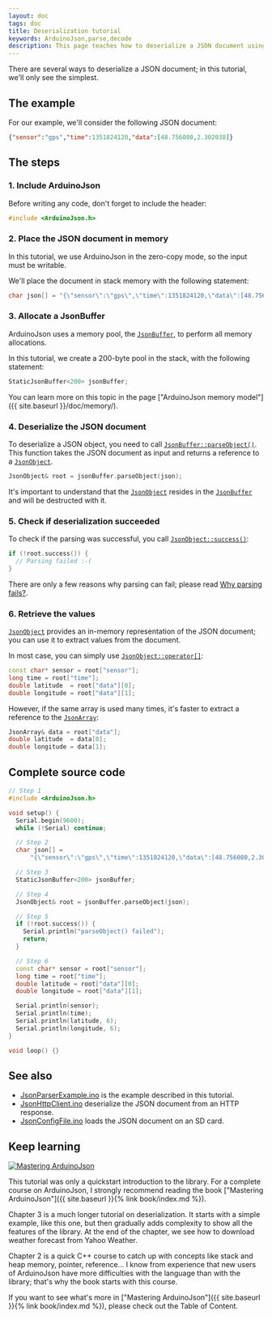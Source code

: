 ```yaml
---
layout: doc
tags: doc
title: Deserialization tutorial
keywords: ArduinoJson,parse,decode
description: This page teaches how to deserialize a JSON document using the library ArduinoJson.
---
```


There are several ways to deserialize a JSON document; in this tutorial, we'll only see the simplest.

## The example

For our example, we'll consider the following JSON document:

```json
{"sensor":"gps","time":1351824120,"data":[48.756080,2.302038]}
```

## The steps

### 1. Include ArduinoJson

Before writing any code, don't forget to include the header:

```c++
#include <ArduinoJson.h>
```

### 2. Place the JSON document in memory

In this tutorial, we use ArduinoJson in the zero-copy mode, so the input must be writable.

We'll place the document in stack memory with the following statement:

```c++
char json[] = "{\"sensor\":\"gps\",\"time\":1351824120,\"data\":[48.756080,2.302038]}";
```

### 3. Allocate a JsonBuffer

ArduinoJson uses a memory pool, the [`JsonBuffer`]({{site.baseurl}}/api/jsonbuffer/), to perform all memory allocations.

In this tutorial, we create a 200-byte pool in the stack, with the following statement:

```c++
StaticJsonBuffer<200> jsonBuffer;
```

You can learn more on this topic in the page ["ArduinoJson memory model"]({{ site.baseurl }}/doc/memory/).

### 4. Deserialize the JSON document

To deserialize a JSON object, you need to call [`JsonBuffer::parseObject()`]({{site.baseurl}}/api/jsonbuffer/parseobject/). This function takes the JSON document as input and returns a reference to a [`JsonObject`]({{site.baseurl}}/api/jsonobject/).

```c++
JsonObject& root = jsonBuffer.parseObject(json);
```

It's important to understand that the [`JsonObject`]({{site.baseurl}}/api/jsonobject/) resides in the [`JsonBuffer`]({{site.baseurl}}/api/jsonbuffer/) and will be destructed with it.

### 5. Check if deserialization succeeded

To check if the parsing was successful, you call [`JsonObject::success()`]({{site.baseurl}}/api/jsonobject/success/):

```c++
if (!root.success()) {
  // Parsing failed :-(
}
```

There are only a few reasons why parsing can fail; please read [Why parsing fails?]({{site.baseurl}}/faq/why-parsing-fails/).

### 6. Retrieve the values

[`JsonObject`]({{site.baseurl}}/api/jsonobject/) provides an in-memory representation of the JSON document; you can use it to extract values from the document.

In most case, you can simply use [`JsonObject::operator[]`]({{site.baseurl}}/api/jsonobject/subscript/):

```c++
const char* sensor = root["sensor"];
long time = root["time"];
double latitude  = root["data"][0];
double longitude = root["data"][1];
```

However, if the same array is used many times, it's faster to extract a reference to the [`JsonArray`]({{site.baseurl}}/api/jsonarray/):

```c++
JsonArray& data = root["data"];
double latitude  = data[0];
double longitude = data[1];
```

## Complete source code

```c++
// Step 1
#include <ArduinoJson.h>

void setup() {
  Serial.begin(9600);
  while (!Serial) continue;

  // Step 2
  char json[] =
      "{\"sensor\":\"gps\",\"time\":1351824120,\"data\":[48.756080,2.302038]}";

  // Step 3
  StaticJsonBuffer<200> jsonBuffer;

  // Step 4
  JsonObject& root = jsonBuffer.parseObject(json);

  // Step 5
  if (!root.success()) {
    Serial.println("parseObject() failed");
    return;
  }

  // Step 6
  const char* sensor = root["sensor"];
  long time = root["time"];
  double latitude = root["data"][0];
  double longitude = root["data"][1];

  Serial.println(sensor);
  Serial.println(time);
  Serial.println(latitude, 6);
  Serial.println(longitude, 6);
}

void loop() {}
```

## See also

* [JsonParserExample.ino]({{site.baseurl}}/example/parser/) is the example described in this tutorial.
* [JsonHttpClient.ino]({{site.baseurl}}/example/http-client/) deserialize the JSON document from an HTTP response.
* [JsonConfigFile.ino]({{site.baseurl}}/example/config/) loads the JSON document on an SD card.

## Keep learning

<a href="{{ site.baseurl }}{% link book/index.md %}"><img src="{{site.baseurl}}/images/cover200.png" class="float-right" alt="Mastering ArduinoJson"></a>

This tutorial was only a quickstart introduction to the library. For a complete course on ArduinoJson, I strongly recommend reading the book ["Mastering ArduinoJson"]({{ site.baseurl }}{% link book/index.md %}).

Chapter 3 is a much longer tutorial on deserialization. It starts with a simple example, like this one, but then gradually adds complexity to show all the features of the library. At the end of the chapter, we see how to download weather forecast from Yahoo Weather.

Chapter 2 is a quick C++ course to catch up with concepts like stack and heap memory, pointer, reference... I know from experience that new users of ArduinoJson have more difficulties with the language than with the library; that's why the book starts with this course.

If you want to see what's more in ["Mastering ArduinoJson"]({{ site.baseurl }}{% link book/index.md %}), please check out the Table of Content.